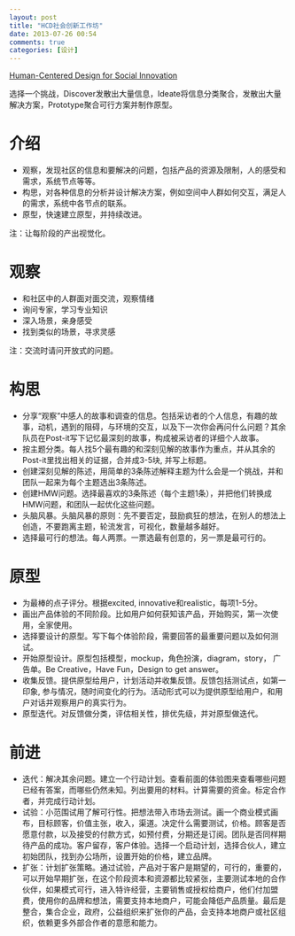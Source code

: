 ```yaml
---
layout: post
title: "HCD社会创新工作坊"
date: 2013-07-26 00:54
comments: true
categories: [设计]
---
```


[Human-Centered Design for Social Innovation](http://plusacumen.org/human-centered-design-for-social-innovation-course-materials/)

选择一个挑战，Discover发散出大量信息，Ideate将信息分类聚合，发散出大量解决方案，Prototype聚合可行方案并制作原型。

# 介绍

* 观察，发现社区的信息和要解决的问题，包括产品的资源及限制，人的感受和需求，系统节点等等。
* 构思，对各种信息的分析并设计解决方案，例如空间中人群如何交互，满足人的需求，系统中各节点的联系。
* 原型，快速建立原型，并持续改进。

注：让每阶段的产出视觉化。 

# 观察

* 和社区中的人群面对面交流，观察情绪
* 询问专家，学习专业知识
* 深入场景，亲身感受
* 找到类似的场景，寻求灵感

注：交流时请问开放式的问题。

# 构思

* 分享“观察”中感人的故事和调查的信息。包括采访者的个人信息，有趣的故事，动机，遇到的阻碍，与环境的交互，以及下一次你会再问什么问题？其余队员在Post-it写下记忆最深刻的故事，构成被采访者的详细个人故事。
* 按主题分类。每人找5个最有趣的和深刻见解的故事作为重点，并从其余的Post-it里找出相关的证据，合并成3-5块, 并写上标题。
* 创建深刻见解的陈述，用简单的3条陈述解释主题为什么会是一个挑战，并和团队一起来为每个主题选出3条陈述。
* 创建HMW问题。选择最喜欢的3条陈述（每个主题1条），并把他们转换成HMW问题，和团队一起优化这些问题。
* 头脑风暴。头脑风暴的原则：先不要否定，鼓励疯狂的想法，在别人的想法上创造，不要跑离主题，轮流发言，可视化，数量越多越好。
* 选择最可行的想法。每人两票。一票选最有创意的，另一票是最可行的。

# 原型

* 为最棒的点子评分。根据excited, innovative和realistic，每项1-5分。
* 画出产品体验的不同阶段。比如用户如何获知该产品，开始购买，第一次使用，全家使用。
* 选择要设计的原型。写下每个体验阶段，需要回答的最重要问题以及如何测试。
* 开始原型设计。原型包括模型，mockup，角色扮演，diagram，story， 广告单。Be Creative，Have Fun，Design to get answer。
* 收集反馈。提供原型给用户，计划活动并收集反馈。反馈包括测试点，如第一印象, 参与情况，随时间变化的行为。活动形式可以为提供原型给用户，和用户对话并观察用户的真实行为。
* 原型迭代。对反馈做分类，评估相关性，排优先级，并对原型做迭代。

# 前进

* 迭代：解决其余问题。建立一个行动计划。查看前面的体验图来查看哪些问题已经有答案，而哪些仍然未知。列出要用的材料。计算需要的资金。标定合作者，并完成行动计划。
* 试验：小范围试用了解可行性。把想法带入市场去测试。画一个商业模式画布，目标顾客，价值主张，收入，渠道。决定什么需要测试，价格。顾客是否愿意付款，以及接受的付款方式，如预付费，分期还是订阅。团队是否同样期待产品的成功。客户留存，客户体验。选择一个启动计划，选择合伙人，建立初始团队，找到办公场所，设置开始的价格，建立品牌。
* 扩张：计划扩张策略。通过试验，产品对于客户是期望的，可行的，重要的，可以开始早期扩张，在这个阶段资本和资源都比较紧张，主要测试本地的合作伙伴，如果模式可行，进入特许经营，主要销售或授权给商户，他们付加盟费，使用你的品牌和想法，需要支持本地商户，可能会降低产品质量。最后是整合，集合企业，政府，公益组织来扩张你的产品，会支持本地商户或社区组织，依赖更多外部合作者的意愿和能力。
